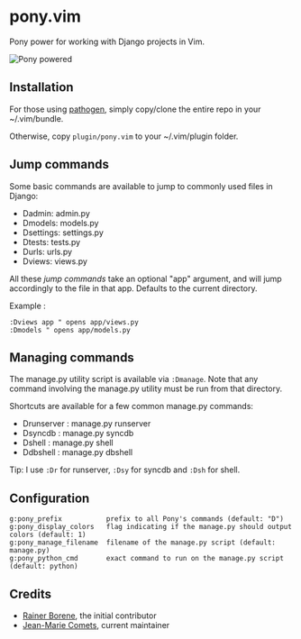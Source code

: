 # pony.vim

Pony power for working with Django projects in Vim.

![Pony powered](http://media.djangopony.com/img/small/badge.png)

## Installation

For those using [pathogen](https://github.com/tpope/vim-pathogen),
simply copy/clone the entire repo in your ~/.vim/bundle.

Otherwise, copy `plugin/pony.vim` to your ~/.vim/plugin folder.

## Jump commands

Some basic commands are available to jump to commonly used files in Django:

- Dadmin: admin.py
- Dmodels: models.py
- Dsettings: settings.py
- Dtests: tests.py
- Durls: urls.py
- Dviews: views.py

All these *jump commands* take an optional "app" argument, and will
jump accordingly to the file in that app. Defaults to the current directory.

Example :

    :Dviews app " opens app/views.py
    :Dmodels " opens app/models.py

## Managing commands

The manage.py utility script is available via `:Dmanage`.
Note that any command involving the manage.py utility must be run
from that directory.

Shortcuts are available for a few common manage.py commands:

- Drunserver : manage.py runserver
- Dsyncdb : manage.py syncdb
- Dshell : manage.py shell
- Ddbshell : manage.py dbshell

Tip: I use `:Dr` for runserver, `:Dsy` for syncdb and `:Dsh` for shell.

## Configuration

    g:pony_prefix           prefix to all Pony's commands (default: "D")
    g:pony_display_colors   flag indicating if the manage.py should output colors (default: 1)
    g:pony_manage_filename  filename of the manage.py script (default: manage.py)
    g:pony_python_cmd       exact command to run on the manage.py script (default: python)

## Credits

- [Rainer Borene](https://github.com/rainerborene), the initial contributor
- [Jean-Marie Comets](https://github.com/jmcomets), current maintainer

